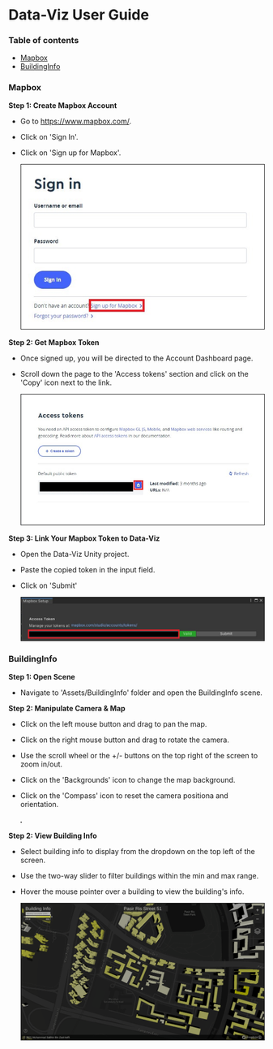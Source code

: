 # Data-Viz User Guide

### Table of contents

<!--ts-->

- [Mapbox](#mapbox)
- [BuildingInfo](#buildinginfo)
<!--te-->

### Mapbox

**Step 1: Create Mapbox Account**

- Go to https://www.mapbox.com/.
- Click on 'Sign In'.
- Click on 'Sign up for Mapbox'.

  <a  href="Screenshots/MapboxAccount.jpg">
  <img src="Screenshots/MapboxAccount.jpg" width="500" alt="" border="1"/></a>

**Step 2: Get Mapbox Token**

- Once signed up, you will be directed to the Account Dashboard page.
- Scroll down the page to the 'Access tokens' section and click on the 'Copy' icon next to the link.

  <a  href="Screenshots/MapboxToken.jpg">
  <img src="Screenshots/MapboxToken.jpg" width="500" alt="" border="1"/></a>

**Step 3: Link Your Mapbox Token to Data-Viz**

- Open the Data-Viz Unity project.
- Paste the copied token in the input field.
- Click on 'Submit'

  <a  href="Screenshots/MapboxSetupUnity.jpg">
  <img src="Screenshots/MapboxSetupUnity.jpg" width="500" alt="" border="1"/></a>

### BuildingInfo

**Step 1: Open Scene**

- Navigate to 'Assets/BuildingInfo' folder and open the BuildingInfo scene.

**Step 2: Manipulate Camera & Map**

- Click on the left mouse button and drag to pan the map.
- Click on the right mouse button and drag to rotate the camera.
- Use the scroll wheel or the +/- buttons on the top right of the screen to zoom in/out.
- Click on the 'Backgrounds' icon to change the map background.
- Click on the 'Compass' icon to reset the camera positiona and orientation.

  <a  href="Gifs/ManipulateCameraMap.gif">
  <img src="Gifs/ManipulateCameraMap.gif" width="500" alt="" border="1"></a>

**Step 2: View Building Info**

- Select building info to display from the dropdown on the top left of the screen.
- Use the two-way slider to filter buildings within the min and max range.
- Hover the mouse pointer over a building to view the building's info.

  <a  href="Gifs/ViewBuildingInfo.gif">
  <img src="Gifs/ViewBuildingInfo.gif" width="500" alt="" border="1"></a>
